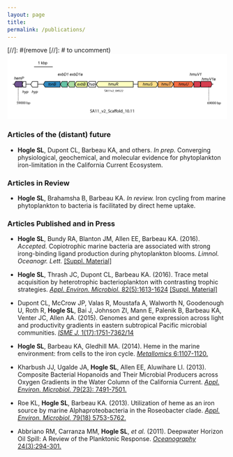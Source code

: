 ```yaml
---
layout: page
title: 
permalink: /publications/
---
```

[//]: #(remove [//]: # to uncomment)![desk](/images/SA11_heme_operon.png)

### Articles of the (distant) future ###
* __Hogle SL__, Dupont CL, Barbeau KA, and others. _In prep._ Converging physiological, geochemical, and molecular evidence for phytoplankton iron-limitation in the California Current Ecosystem.

### Articles in Review ###
* __Hogle SL__, Brahamsha B, Barbeau KA. _In review._ Iron cycling from marine phytoplankton to bacteria is facilitated by direct heme uptake.

### Articles Published and in Press ###
* __Hogle SL__, Bundy RA, Blanton JM, Allen EE, Barbeau KA. (2016). _Accepted._  Copiotrophic marine bacteria are associated with strong irong-binding ligand production during phytoplankton blooms. _Limnol. Oceanogr. Lett._ [[Suppl. Material]](https://github.com/slhogle/code-LO-letters-2016)

* __Hogle SL__, Thrash JC, Dupont CL, Barbeau KA. (2016). Trace metal acquisition by heterotrophic bacterioplankton with contrasting trophic strategies. [_Appl. Environ. Microbiol._ 82(5):1613-1624](http://aem.asm.org/content/early/2016/01/04/AEM.03128-15.short?rss=1) [[Suppl. Material]](/TM_roseo_sar/mainpage)

* Dupont CL, McCrow JP, Valas R, Moustafa A, Walworth N, Goodenough U, Roth R, __Hogle SL__, Bai J, Johnson ZI, Mann E, Palenik B, Barbeau KA, Venter JC, Allen AA. (2015). Genomes and gene expression across light and productivity gradients in eastern subtropical Pacific microbial communities. [_ISME J._ 1(17):1751-7362/14](http://www.nature.com/ismej/journal/vaop/ncurrent/full/ismej2014198a.html)

* __Hogle SL__, Barbeau KA, Gledhill MA. (2014). Heme in the marine environment: from cells to the iron cycle. [_Metallomics_ 6:1107-1120.](http://dx.doi.org/10.1039/c4mt00031e)

* Kharbush JJ, Ugalde JA, __Hogle SL__, Allen EE, Aluwihare LI. (2013). Composite Bacterial Hopanoids and Their Microbial Producers across Oxygen Gradients in the Water Column of the California Current. [_Appl. Environ. Microbiol._ 79(23): 7491-7501.](http://aem.asm.org/content/79/23/7491)

* Roe KL, __Hogle SL__, Barbeau KA. (2013). Utilization of heme as an iron source by marine Alphaproteobacteria in the Roseobacter clade. [_Appl. Environ. Microbiol._ 79(18) 5753-5762.](http://aem.asm.org/content/79/18/5753)

* Abbriano RM, Carranza MM, __Hogle SL__, _et al._ (2011). Deepwater Horizon Oil Spill: A Review of the Planktonic Response. [_Oceanography_ 24(3):294-301.](http://dx.doi.org/10.5670/oceanog.2011.80)





